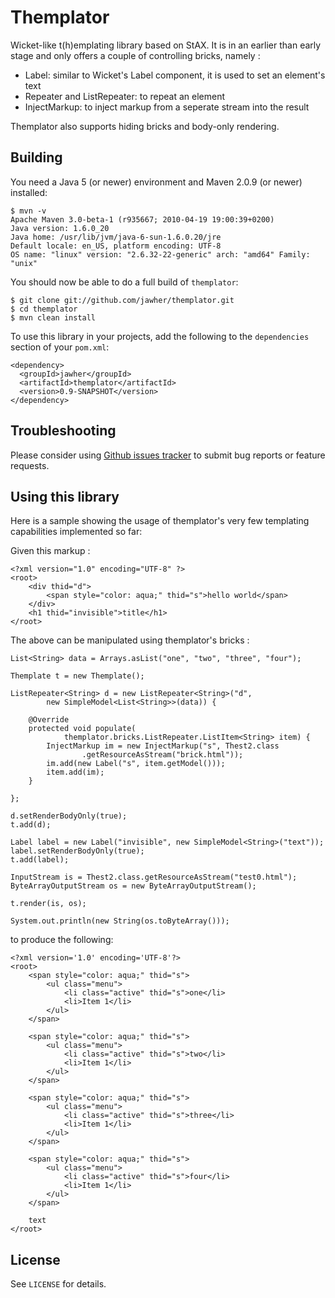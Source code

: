 Themplator
=======================

Wicket-like t(h)emplating library based on StAX. It is in an earlier than early stage 
and only offers a couple of controlling bricks, namely :

* Label: similar to Wicket's Label component, it is used to set an element's text
* Repeater and ListRepeater: to repeat an element
* InjectMarkup: to inject markup from a seperate stream into the result

Themplator also supports hiding bricks and body-only rendering.
 
Building
--------

You need a Java 5 (or newer) environment and Maven 2.0.9 (or newer) installed:

    $ mvn -v
    Apache Maven 3.0-beta-1 (r935667; 2010-04-19 19:00:39+0200)
    Java version: 1.6.0_20
    Java home: /usr/lib/jvm/java-6-sun-1.6.0.20/jre
    Default locale: en_US, platform encoding: UTF-8
    OS name: "linux" version: "2.6.32-22-generic" arch: "amd64" Family: "unix"


You should now be able to do a full build of `themplator`:

    $ git clone git://github.com/jawher/themplator.git
    $ cd themplator
    $ mvn clean install

To use this library in your projects, add the following to the `dependencies` section of your
`pom.xml`:

    <dependency>
      <groupId>jawher</groupId>
      <artifactId>themplator</artifactId>
      <version>0.9-SNAPSHOT</version>
    </dependency>


Troubleshooting
---------------

Please consider using [Github issues tracker](http://github.com/jawher/themplator/issues) to submit bug reports or feature requests.


Using this library
------------------

Here is a sample showing the usage of themplator's very few templating capabilities implemented so far:

Given this markup :

    <?xml version="1.0" encoding="UTF-8" ?>
    <root>
    	<div thid="d">
    		<span style="color: aqua;" thid="s">hello world</span>
    	</div>
    	<h1 thid="invisible">title</h1>
    </root>


The above can be manipulated using themplator's bricks :
    
    List<String> data = Arrays.asList("one", "two", "three", "four");
    
    Themplate t = new Themplate();
    
    ListRepeater<String> d = new ListRepeater<String>("d",
    		new SimpleModel<List<String>>(data)) {
    
    	@Override
    	protected void populate(
    			themplator.bricks.ListRepeater.ListItem<String> item) {
    		InjectMarkup im = new InjectMarkup("s", Thest2.class
    				.getResourceAsStream("brick.html"));
    		im.add(new Label("s", item.getModel()));
    		item.add(im);
    	}
    
    };
    
    d.setRenderBodyOnly(true);
    t.add(d);
    
    Label label = new Label("invisible", new SimpleModel<String>("text"));
    label.setRenderBodyOnly(true);
    t.add(label);
    
    InputStream is = Thest2.class.getResourceAsStream("test0.html");
    ByteArrayOutputStream os = new ByteArrayOutputStream();
    
    t.render(is, os);
    
    System.out.println(new String(os.toByteArray()));


to produce the following:

    <?xml version='1.0' encoding='UTF-8'?>
    <root>
    	<span style="color: aqua;" thid="s">
    		<ul class="menu">
    			<li class="active" thid="s">one</li>
    			<li>Item 1</li>
    		</ul>
    	</span>
    
    	<span style="color: aqua;" thid="s">
    		<ul class="menu">
    			<li class="active" thid="s">two</li>
    			<li>Item 1</li>
    		</ul>
    	</span>
    
    	<span style="color: aqua;" thid="s">
    		<ul class="menu">
    			<li class="active" thid="s">three</li>
    			<li>Item 1</li>
    		</ul>
    	</span>
    
    	<span style="color: aqua;" thid="s">
    		<ul class="menu">
    			<li class="active" thid="s">four</li>
    			<li>Item 1</li>
    		</ul>
    	</span>
    
    	text
    </root>

License
-------

See `LICENSE` for details.
